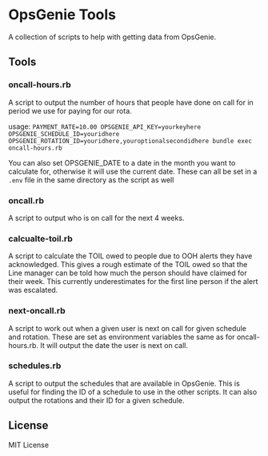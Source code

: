 # OpsGenie Tools

A collection of scripts to help with getting data from OpsGenie.

## Tools

### oncall-hours.rb

A script to output the number of hours that people have done on call for in
period we use for paying for our rota.

usage: `PAYMENT_RATE=10.00 OPSGENIE_API_KEY=yourkeyhere OPSGENIE_SCHEDULE_ID=youridhere OPSGENIE_ROTATION_ID=youridhere,youroptionalsecondidhere bundle exec oncall-hours.rb`

You can also set OPSGENIE_DATE to a date in the month you want to calculate for, otherwise it will use the current date.
These can all be set in a `.env` file in the same directory as the script as well

### oncall.rb

A script to output who is on call for the next 4 weeks.

### calcualte-toil.rb

A script to calculate the TOIL owed to people due to OOH alerts they have
acknowledged. This gives a rough estimate of the TOIL owed so that the Line
manager can be told how much the person should have claimed for their week.
This currently underestimates for the first line person if the alert was escalated.

### next-oncall.rb

A script to work out when a given user is next on call for given schedule and
rotation. These are set as environment variables the same as for
oncall-hours.rb. It will output the date the user is next on call.

### schedules.rb

A script to output the schedules that are available in OpsGenie. This is useful
for finding the ID of a schedule to use in the other scripts. It can also output
the rotations and their ID for a given schedule.

## License

MIT License
